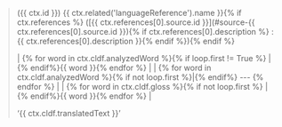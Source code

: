 <blockquote>
({{ ctx.id }}) {{ ctx.related('languageReference').name }}{% if ctx.references %}
 ([{{ ctx.references[0].source.id }}](#source-{{ ctx.references[0].source.id }}){% if ctx.references[0].description %}
: {{ ctx.references[0].description }}{% endif %}){% endif %}


| {% for word in ctx.cldf.analyzedWord %}{% if loop.first != True %} | {% endif%}{{ word }}{% endfor %} |
| {% for word in ctx.cldf.analyzedWord %}{% if not loop.first %}|{% endif%} --- {% endfor %} |
| {% for word in ctx.cldf.gloss %}{% if not loop.first %} | {% endif%}{{ word }}{% endfor %} |


‘{{ ctx.cldf.translatedText }}’
</blockquote>
